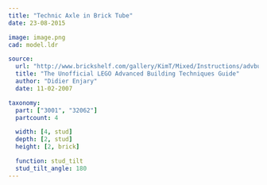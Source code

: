 ```yaml
---
title: "Technic Axle in Brick Tube"
date: 23-08-2015

image: image.png
cad: model.ldr

source:
  url: "http://www.brickshelf.com/gallery/KimT/Mixed/Instructions/advbuilding.pdf"
  title: "The Unofficial LEGO Advanced Building Techniques Guide"
  author: "Didier Enjary"
  date: 11-02-2007

taxonomy:
  part: ["3001", "32062"]
  partcount: 4

  width: [4, stud]
  depth: [2, stud]
  height: [2, brick]

  function: stud_tilt
  stud_tilt_angle: 180
---
```

